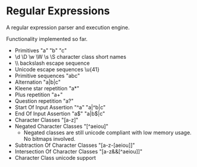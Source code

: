 # Regular Expressions

A regular expression parser and execution engine.

Functionality implemented so far.

* Primitives	"a" "b" "c" 
* \\d \\D \\w \\W \\s \\S character class short names
* \\\\ backslash escape sequence
* Unicode escape sequences \u{41}
* Primitive sequences	"abc"
* Alternation	"a|b|c"
* Kleene star repetition	"a*"
* Plus repetition		"a+"
* Question repetition "a?"
* Start Of Input Assertion "^a" "a|^b|c"
* End Of Input Assertion "a$" "a|b$|c"
* Character Classes "[a-z]"
* Negated Character Classes "[^aeiou]"
	- Negated classes are still unicode compliant with low memory usage. No bitmaps involved.
* Subtraction Of Character Classes "[a-z-[aeiou]]"
* Intersection Of Character Classes "[a-z&&[^aeiou]]"
* Character Class unicode support
